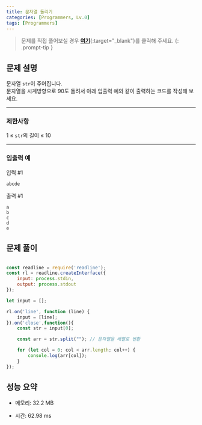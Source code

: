 ```yaml
---
title: 문자열 돌리기
categories: [Programmers, Lv.0]
tags: [Programmers]
---
```


> 문제를 직접 풀어보실 경우 [**여기**](https://school.programmers.co.kr/learn/courses/30/lessons/181945){:target="_blank"}를 클릭해 주세요.
{: .prompt-tip }

## 문제 설명

<p>문자열 <code>str</code>이 주어집니다.<br>
문자열을 시계방향으로 90도 돌려서 아래 입출력 예와 같이 출력하는 코드를 작성해 보세요.</p>

<hr>

### 제한사항

<p>1 ≤ <code>str</code>의 길이 ≤ 10</p>

<hr>

### 입출력 예

<p>입력 #1</p>
<div class="highlight"><pre class="codehilite"><code>abcde
</code></pre></div>
<p>출력 #1</p>
<div class="highlight"><pre class="codehilite"><code>a
b
c
d
e
</code></pre></div>

## 문제 풀이

```js

const readline = require('readline');
const rl = readline.createInterface({
    input: process.stdin,
    output: process.stdout
});

let input = [];

rl.on('line', function (line) {
    input = [line];
}).on('close',function(){
    const str = input[0];

    const arr = str.split(""); // 문자열을 배열로 변환

    for (let col = 0; col < arr.length; col++) {
        console.log(arr[col]);
    }
});

```

## 성능 요약

- 메모리: 32.2 MB

- 시간: 62.98 ms

